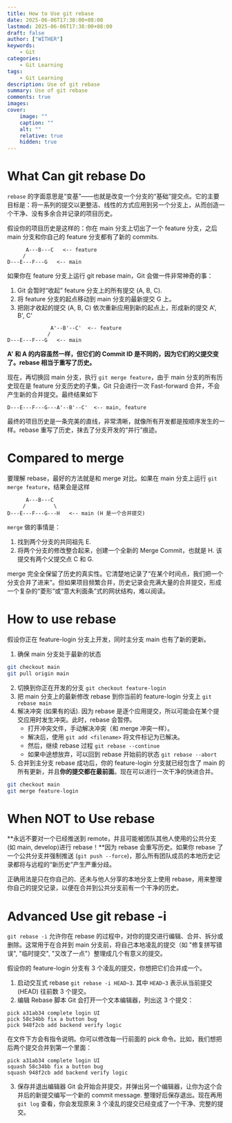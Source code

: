 ```yaml
---
title: How to Use git rebase
date: 2025-06-06T17:38:00+08:00
lastmod: 2025-06-06T17:38:00+08:00
draft: false
author: ["WITHER"]
keywords: 
    - Git
categories:
    - Git Learning
tags:
    - Git Learning
description: Use of git rebase
summary: Use of git rebase
comments: true
images: 
cover:
    image: ""
    caption: ""
    alt: ""
    relative: true
    hidden: true
---
```

# What Can git rebase Do

`rebase` 的字面意思是“变基”——也就是改变一个分支的“基础”提交点。它的主要目标是：将一系列的提交以更整洁、线性的方式应用到另一个分支上，从而创造一个干净、没有多余合并记录的项目历史。

假设你的项目历史是这样的：你在 main 分支上切出了一个 feature 分支，之后 main 分支和你自己的 feature 分支都有了新的 commits.

```plaintext
      A---B---C   <-- feature
     /
D---E---F---G   <-- main
```
如果你在 feature 分支上运行 git rebase main，Git 会做一件非常神奇的事：

1. Git 会暂时“收起” feature 分支上的所有提交 (A, B, C).
2. 将 feature 分支的起点移动到 main 分支的最新提交 G 上。
3. 把刚才收起的提交 (A, B, C) 依次重新应用到新的起点上，形成新的提交 A', B', C'

```plaintext
              A'--B'--C'  <-- feature
             /
D---E---F---G   <-- main
```
**A' 和 A 的内容虽然一样，但它们的 Commit ID 是不同的，因为它们的父提交变了。rebase 相当于重写了历史。**

现在，再切换回 main 分支，执行 `git merge feature`，由于 main 分支的所有历史现在是 feature 分支历史的子集，Git 只会进行一次 Fast-forward 合并，不会产生新的合并提交。最终结果如下

```plaintext
D---E---F---G---A'--B'--C'  <-- main, feature
```

最终的项目历史是一条完美的直线，非常清晰，就像所有开发都是按顺序发生的一样。rebase 重写了历史，抹去了分支开发的“并行”痕迹。

# Compared to merge

要理解 rebase，最好的方法就是和 merge 对比。如果在 main 分支上运行 `git merge feature`，结果会是这样

```plaintext
      A---B---C
     /         \
D---E---F---G---H   <-- main (H 是一个合并提交)
```

`merge` 做的事情是：
1. 找到两个分支的共同祖先 E.
2. 将两个分支的修改整合起来，创建一个全新的 Merge Commit，也就是 H. 该提交有两个父提交点 C 和 G.

merge 完全全保留了历史的真实性。它清楚地记录了“在某个时间点，我们把一个分支合并了进来”。但如果项目频繁合并，历史记录会充满大量的合并提交，形成一个复杂的“菱形”或“意大利面条”式的网状结构，难以阅读。

# How to use rebase 

假设你正在 feature-login 分支上开发，同时主分支 main 也有了新的更新。

1. 确保 main 分支处于最新的状态 

```bash
git checkout main
git pull origin main
```

2. 切换到你正在开发的分支 `git checkout feature-login`
3. 把 main 分支上的最新修改 rebase 到你当前的 feature-login 分支上 `git rebase main`
4. 解决冲突 (如果有的话). 因为 rebase 是逐个应用提交，所以可能会在某个提交应用时发生冲突。此时，rebase 会暂停。
    - 打开冲突文件，手动解决冲突（和 merge 冲突一样）。
    - 解决后，使用 `git add <filename>` 将文件标记为已解决。
    - 然后，继续 rebase 过程 `git rebase --continue`
    - 如果中途想放弃，可以回到 rebase 开始前的状态 `git rebase --abort`
5. 合并到主分支
rebase 成功后，你的 feature-login 分支就已经包含了 main 的所有更新，并且**你的提交都在最前面**。现在可以进行一次干净的快进合并。
```bash
git checkout main
git merge feature-login
```

# When NOT to Use rebase

**永远不要对一个已经推送到 remote，并且可能被团队其他人使用的公共分支 (如 main, develop)进行 rebase！**因为 rebase 会重写历史。如果你 rebase 了一个公共分支并强制推送 (`git push --force`)，那么所有团队成员的本地历史记录都将与远程的“新历史”产生严重分歧。

正确用法是只在你自己的、还未与他人分享的本地分支上使用 rebase，用来整理你自己的提交记录，以便在合并到公共分支前有一个干净的历史。

# Advanced Use git rebase -i

`git rebase -i` 允许你在 rebase 的过程中，对你的提交进行编辑、合并、拆分或删除。这常用于在合并到 main 分支前，将自己本地凌乱的提交（如 "修复拼写错误", "临时提交", "又改了一点"）整理成几个有意义的提交。

假设你的 feature-login 分支有 3 个凌乱的提交，你想把它们合并成一个。
1. 启动交互式 rebase `git rebase -i HEAD~3`. 其中 `HEAD~3` 表示从当前提交 (HEAD) 往前数 3 个提交。
2. 编辑 Rebase 脚本
Git 会打开一个文本编辑器，列出这 3 个提交：

```plaintext
pick a31ab34 complete login UI
pick 58c34bb fix a button bug
pick 948f2cb add backend verify logic
```

在文件下方会有指令说明。你可以修改每一行前面的 pick 命令。比如，我们想把后两个提交合并到第一个里面：

```plaintext
pick a31ab34 complete login UI
squash 58c34bb fix a button bug
squash 948f2cb add backend verify logic
```
3. 保存并退出编辑器
Git 会开始合并提交，并弹出另一个编辑器，让你为这个合并后的新提交编写一个新的 commit message. 整理好后保存退出。现在再用 `git log` 查看，你会发现原来 3 个凌乱的提交已经变成了一个干净、完整的提交。
